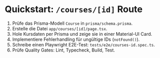 # Quickstart: `/courses/[id]` Route

1. Prüfe das Prisma-Modell `Course` in `prisma/schema.prisma`.
2. Erstelle die Datei `app/courses/[id]/page.tsx`.
3. Hole Kursdaten per Prisma und zeige sie in einer Material-UI Card.
4. Implementiere Fehlerhandling für ungültige IDs (`notFound()`).
5. Schreibe einen Playwright E2E-Test: `tests/e2e/courses-id.spec.ts`.
6. Prüfe Quality Gates: Lint, Typecheck, Build, Test.
